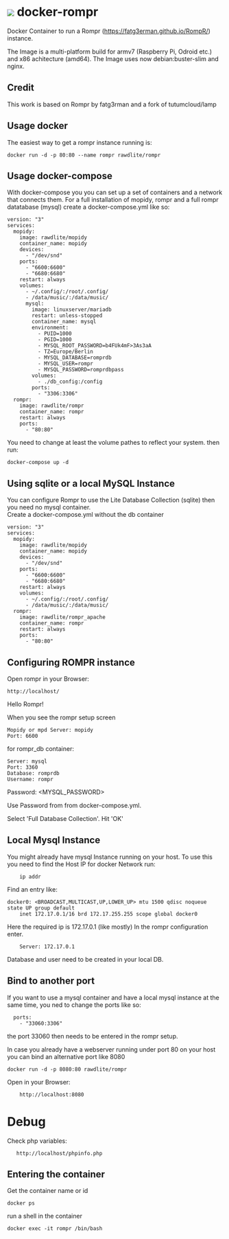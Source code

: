 [![](https://images.microbadger.com/badges/image/rawdlite/rompr.svg)](https://microbadger.com/images/rawdlite/rompr "Get your own image badge on microbadger.com")
docker-rompr
=================

Docker Container to run a Rompr (https://fatg3erman.github.io/RompR/) instance.

The Image is a multi-platform build for armv7 (Raspberry Pi, Odroid etc.) and x86 achitecture (amd64).
The Image uses now debian:buster-slim and nginx.

Credit
------

This work is based on Rompr by fatg3rman and a fork of tutumcloud/lamp

Usage docker
------------
The easiest way to get a rompr instance running is:

	docker run -d -p 80:80 --name rompr rawdlite/rompr


Usage docker-compose
---------------------------------
With docker-compose you you can set up a set of containers and a network that connects them.
For a full installation of mopidy, rompr and a full rompr datatabase (mysql)
create a docker-compose.yml like so:


	version: "3"
	services:
	  mopidy:
	    image: rawdlite/mopidy
	    container_name: mopidy
	    devices:
	      - "/dev/snd"
	    ports:
	      - "6600:6600"
	      - "6680:6680"
	    restart: always
	    volumes:
	      - ~/.config/:/root/.config/
	      - /data/music/:/data/music/
          mysql:
            image: linuxserver/mariadb
            restart: unless-stopped
            container_name: mysql
            environment:
              - PUID=1000
              - PGID=1000
              - MYSQL_ROOT_PASSWORD=b4FUk4mF>3As3aA
              - TZ=Europe/Berlin
              - MYSQL_DATABASE=romprdb
              - MYSQL_USER=rompr
              - MYSQL_PASSWORD=romprdbpass
            volumes:
              - ./db_config:/config
            ports:
              - "3306:3306"
	  rompr:
	    image: rawdlite/rompr
	    container_name: rompr
	    restart: always
	    ports:
	      - "80:80"



You need to change at least the volume pathes to reflect your system.
then run:

	docker-compose up -d


Using sqlite or a local MySQL Instance
------------------------------------------

You can configure Rompr to use the Lite Database Collection (sqlite)
then you need no mysql container.  
Create a docker-compose.yml without the db container


	version: "3"
	services:
	  mopidy:
	    image: rawdlite/mopidy
	    container_name: mopidy
	    devices:
	      - "/dev/snd"
	    ports:
	      - "6600:6600"
	      - "6680:6680"
	    restart: always
	    volumes:
	      - ~/.config/:/root/.config/
	      - /data/music/:/data/music/
	  rompr:
	    image: rawdlite/rompr_apache
	    container_name: rompr
	    restart: always
	    ports:
	      - "80:80"



Configuring ROMPR instance
------------------------------

Open rompr in your Browser:

	http://localhost/

Hello Rompr!

When you see the rompr setup screen

	Mopidy or mpd Server: mopidy
	Port: 6600

for rompr_db container:

	Server: mysql
	Port: 3360
	Database: romprdb
	Username: rompr
  Password: <MYSQL_PASSWORD>

Use Password from from docker-compose.yml.

Select 'Full Database Collection'.
Hit 'OK'


Local Mysql Instance
--------------------
You might already have mysql Instance running on your host.
To use this you need to find the Host IP for docker Network
run:

        ip addr

Find an entry like:

	docker0: <BROADCAST,MULTICAST,UP,LOWER_UP> mtu 1500 qdisc noqueue state UP group default
    	inet 172.17.0.1/16 brd 172.17.255.255 scope global docker0

Here the required ip is 172.17.0.1 (like mostly)
In the rompr configuration enter.

        Server: 172.17.0.1

Database and user need to be created in your local DB.

Bind to another port
-----------------------------
If you want to use a mysql container and have a local mysql instance at the same time, you ned to change the ports like so:

      ports:
        - "33060:3306"

the port 33060 then needs to be entered in the rompr setup.

In case you already have a webserver running under port 80 on your host you can bind an alternative port like 8080

	docker run -d -p 8080:80 rawdlite/rompr

Open in your Browser:

        http://localhost:8080

Debug
=====

Check php variables:

       http://localhost/phpinfo.php

Entering the container
-------------------------------

Get the container name or id

	docker ps

run a shell in the container

	docker exec -it rompr /bin/bash

